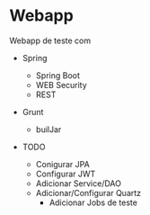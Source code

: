 # Webapp

Webapp de teste com
- Spring
  - Spring Boot
  - WEB Security
  - REST
- Grunt
  - builJar

- TODO
  - Conigurar JPA
  - Configurar JWT
  - Adicionar Service/DAO
  - Adicionar/Configurar Quartz
    - Adicionar Jobs de teste
  
